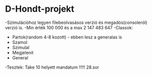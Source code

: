# D-Hondt-projekt

-Szimulációhoz legyen filebeolvasásos verzió és megadós(consoleról) verzió is.
-Min érték 100 000 és a max 2 147 483 647
-Classok:
  - Partok(random 4-8 kozott) - ebben lesz a generalas is
  - Szamol
  - Szimulal
  - Megjelenit
  - General

-Tesztek:
Take 10 helyett mandatum !!!!! 28.sor
